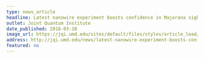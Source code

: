 ```yaml
---
type: news_article
headline: Latest nanowire experiment boosts confidence in Majorana sighting
outlet: Joint Quantum Institute
date_published: 2018-03-28
image_url: https://jqi.umd.edu/sites/default/files/styles/article_lead/public/images/das_sarma_majorana_gallery_0.jpg?itok=DfF1jjQS
address: http://jqi.umd.edu/news/latest-nanowire-experiment-boosts-confidence-majorana-sighting
featured: no
---
```

